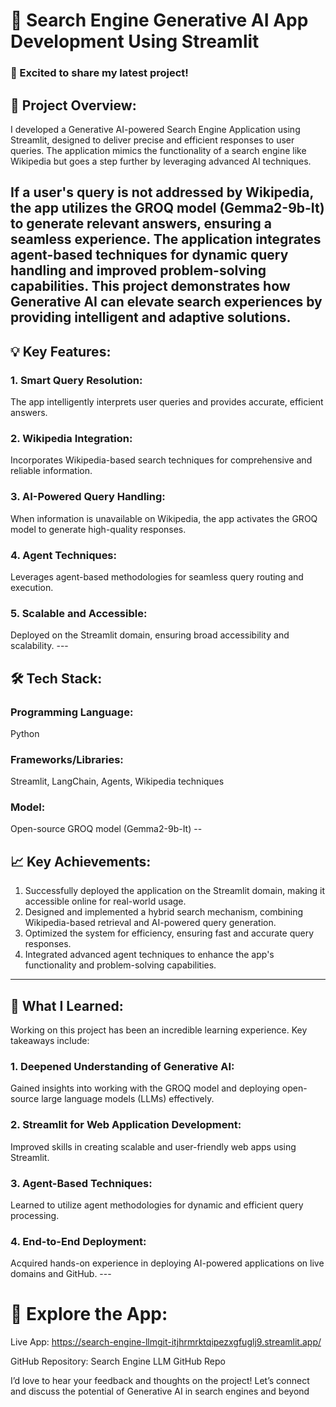 <h1>🚀 Search Engine Generative AI App Development Using Streamlit</h1>

<h3>🌟 Excited to share my latest project!</h3>

<h2>🔑 Project Overview:</h2>
I developed a Generative AI-powered Search Engine Application using Streamlit, designed to deliver precise and efficient responses to user queries. The application mimics the functionality of a search engine like Wikipedia but goes a step further by leveraging advanced AI techniques.

If a user's query is not addressed by Wikipedia, the app utilizes the GROQ model (Gemma2-9b-It) to generate relevant answers, ensuring a seamless experience.
The application integrates agent-based techniques for dynamic query handling and improved problem-solving capabilities.
This project demonstrates how Generative AI can elevate search experiences by providing intelligent and adaptive solutions.
---
<h2>💡 Key Features:</h2>

<h3>1. Smart Query Resolution:</h3>
The app intelligently interprets user queries and provides accurate, efficient answers.
<h3>2. Wikipedia Integration:</h3>
Incorporates Wikipedia-based search techniques for comprehensive and reliable information.
<h3>3. AI-Powered Query Handling:</h3>
When information is unavailable on Wikipedia, the app activates the GROQ model to generate high-quality responses.
<h3>4. Agent Techniques:</h3>
Leverages agent-based methodologies for seamless query routing and execution.
<h3>5. Scalable and Accessible:</h3>
Deployed on the Streamlit domain, ensuring broad accessibility and scalability.
---

<h2>🛠️ Tech Stack:</h2>

<h3>Programming Language:</h3> Python
<h3>Frameworks/Libraries:</h3> Streamlit, LangChain, Agents, Wikipedia techniques
<h3>Model:</h3> Open-source GROQ model (Gemma2-9b-It)
--
<h2>📈 Key Achievements:</h2>

1. Successfully deployed the application on the Streamlit domain, making it accessible online for real-world usage.
2. Designed and implemented a hybrid search mechanism, combining Wikipedia-based retrieval and AI-powered query generation.
3. Optimized the system for efficiency, ensuring fast and accurate query responses.
4. Integrated advanced agent techniques to enhance the app's functionality and problem-solving capabilities.
---

<h2>🚀 What I Learned:</h2>
Working on this project has been an incredible learning experience. Key takeaways include:

<h3>1. Deepened Understanding of Generative AI:</h3>
Gained insights into working with the GROQ model and deploying open-source large language models (LLMs) effectively.
<h3>2. Streamlit for Web Application Development:</h3>
Improved skills in creating scalable and user-friendly web apps using Streamlit.
<h3>3. Agent-Based Techniques:</h3>
Learned to utilize agent methodologies for dynamic and efficient query processing.
<h3>4. End-to-End Deployment:</h3>
Acquired hands-on experience in deploying AI-powered applications on live domains and GitHub.
---
<h1>🔗 Explore the App:</h1>

Live App: https://search-engine-llmgit-itjhrmrktqipezxgfuglj9.streamlit.app/

GitHub Repository: Search Engine LLM GitHub Repo

I’d love to hear your feedback and thoughts on the project! Let’s connect and discuss the potential of Generative AI in search engines and beyond
